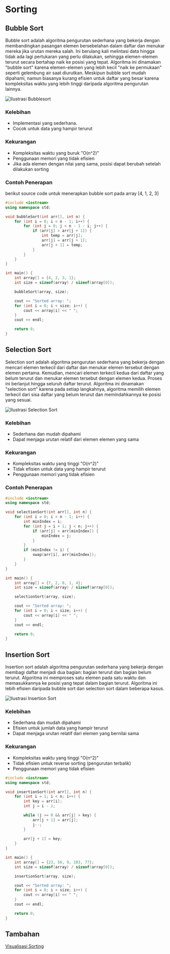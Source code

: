 # Sorting

## Bubble Sort
Bubble sort adalah algoritma pengurutan sederhana yang bekerja dengan membandingkan pasangan elemen bersebelahan dalam daftar dan menukar mereka jika urutan mereka salah. Ini berulang kali melintasi data hingga tidak ada lagi pertukaran yang perlu dilakukan, sehingga elemen-elemen terurut secara bertahap naik ke posisi yang tepat. Algoritma ini dinamakan "bubble sort" karena elemen-elemen yang lebih kecil "naik ke permukaan" seperti gelembung air saat diurutkan. Meskipun bubble sort mudah dipahami, namun biasanya kurang efisien untuk daftar yang besar karena kompleksitas waktu yang lebih tinggi daripada algoritma pengurutan lainnya.

![Ilustrasi Bubblesort](https://github.com/Alfurqon02/Praktikum-SDA-2023/blob/main/Bab8-Sorting/img/bubble.jpg)

### Kelebihan
- Implementasi yang sederhana.
- Cocok untuk data yang hampir terurut

### Kekurangan
- Kompleksitas waktu yang buruk "O(n^2)" 
- Penggunaan memori yang tidak efisien
- Jika ada elemen dengan nilai yang sama, posisi dapat berubah setelah dilakukan sorting

### Contoh Penerapan
berikut source code untuk menerapkan bubble sort pada array [4, 1, 2, 3]

```cpp
#include <iostream>
using namespace std;

void bubbleSort(int arr[], int n) {
    for (int i = 0; i < n - 1; i++) {
        for (int j = 0; j < n - 1 - i; j++) {
            if (arr[j] > arr[j + 1]) {
                int temp = arr[j];
                arr[j] = arr[j + 1];
                arr[j + 1] = temp;
            }
        }
    }
}

int main() {
    int array[] = {4, 2, 3, 1};
    int size = sizeof(array) / sizeof(array[0]);

    bubbleSort(array, size);

    cout << "Sorted array: ";
    for (int i = 0; i < size; i++) {
        cout << array[i] << " ";
    }
    cout << endl;

    return 0;
}
```

## Selection Sort
Selection sort adalah algoritma pengurutan sederhana yang bekerja dengan mencari elemen terkecil dari daftar dan menukar elemen tersebut dengan elemen pertama. Kemudian, mencari elemen terkecil kedua dari daftar yang belum terurut dan menukar elemen tersebut dengan elemen kedua. Proses ini berlanjut hingga seluruh daftar terurut. Algoritma ini dinamakan "selection sort" karena pada setiap langkahnya, algoritma memilih elemen terkecil dari sisa daftar yang belum terurut dan memindahkannya ke posisi yang sesuai.

![Ilustrasi Selection Sort](https://github.com/Alfurqon02/Praktikum-SDA-2023/blob/main/Bab8-Sorting/img/selectionsort.png)

### Kelebihan
- Sederhana dan mudah dipahami
- Dapat menjaga urutan relatif dari elemen elemen yang sama

### Kekurangan
- Kompleksitas waktu yang tinggi "O(n^2)"
- Tidak efisien untuk data yang hampir terurut
- Penggunaan memori yang tidak efisien

### Contoh Penerapan

```cpp
#include <iostream>
using namespace std;

void selectionSort(int arr[], int n) {
    for (int i = 0; i < n - 1; i++) {
        int minIndex = i;
        for (int j = i + 1; j < n; j++) {
            if (arr[j] < arr[minIndex]) {
                minIndex = j;
            }
        }
        if (minIndex != i) {
            swap(arr[i], arr[minIndex]);
        }
    }
}

int main() {
    int array[] = {7, 2, 8, 1, 4};
    int size = sizeof(array) / sizeof(array[0]);

    selectionSort(array, size);

    cout << "Sorted array: ";
    for (int i = 0; i < size; i++) {
        cout << array[i] << " ";
    }
    cout << endl;

    return 0;
}

```

## Insertion Sort
Insertion sort adalah algoritma pengurutan sederhana yang bekerja dengan membagi daftar menjadi dua bagian: bagian terurut dan bagian belum terurut. Algoritma ini memproses satu elemen pada satu waktu dan memasukkannya ke posisi yang tepat dalam bagian terurut. Algoritma ini lebih efisien daripada bubble sort dan selection sort dalam beberapa kasus.

![Ilustrasi Insertion Sort](https://github.com/Alfurqon02/Praktikum-SDA-2023/blob/main/Bab8-Sorting/img/insertionsort.jpg)

### Kelebihan
- Sederhana dan mudah dipahami
- Efisien untuk jumlah data yang hampir terurut
- Dapat menjaga urutan relatif dari elemen yang bernilai sama

### Kekurangan
- Kompleksitas waktu yang tinggi "O(n^2)"
- Tidak efisien untuk reverse sorting (pengurutan terbalik)
- Penggunaan memori yang tidak efisien

```cpp
#include <iostream>
using namespace std;

void insertionSort(int arr[], int n) {
    for (int i = 1; i < n; i++) {
        int key = arr[i];
        int j = i - 1;

        while (j >= 0 && arr[j] > key) {
            arr[j + 1] = arr[j];
            j--;
        }
        
        arr[j + 1] = key;
    }
}

int main() {
    int array[] = {23, 56, 9, 103, 77};
    int size = sizeof(array) / sizeof(array[0]);

    insertionSort(array, size);

    cout << "Sorted array: ";
    for (int i = 0; i < size; i++) {
        cout << array[i] << " ";
    }
    cout << endl;

    return 0;
}

```

## Tambahan
[Visualisasi Sorting](https://www.hackerearth.com/practice/algorithms/sorting)